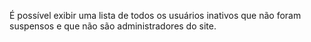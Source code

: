 É possível exibir uma lista de todos os usuários inativos que não foram suspensos e que não são administradores do site.
